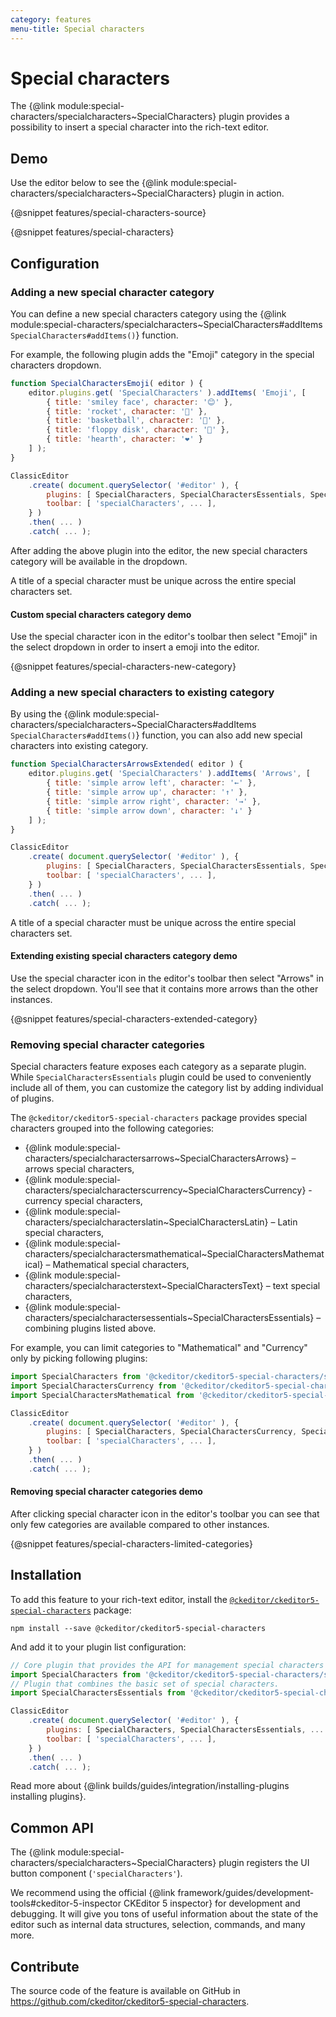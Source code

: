 ```yaml
---
category: features
menu-title: Special characters
---
```


# Special characters

The {@link module:special-characters/specialcharacters~SpecialCharacters} plugin provides a possibility to insert a special character into the rich-text editor.

## Demo

Use the editor below to see the {@link module:special-characters/specialcharacters~SpecialCharacters} plugin in action.

{@snippet features/special-characters-source}

{@snippet features/special-characters}

## Configuration

### Adding a new special character category

You can define a new special characters category using the {@link module:special-characters/specialcharacters~SpecialCharacters#addItems `SpecialCharacters#addItems()`} function.

For example, the following plugin adds the "Emoji" category in the special characters dropdown.

```js
function SpecialCharactersEmoji( editor ) {
	editor.plugins.get( 'SpecialCharacters' ).addItems( 'Emoji', [
		{ title: 'smiley face', character: '😊' },
		{ title: 'rocket', character: '🚀' },
		{ title: 'basketball', character: '🏀' },
		{ title: 'floppy disk', character: '💾' },
		{ title: 'hearth', character: '❤' }
	] );
}

ClassicEditor
	.create( document.querySelector( '#editor' ), {
		plugins: [ SpecialCharacters, SpecialCharactersEssentials, SpecialCharactersEmoji, ... ],
		toolbar: [ 'specialCharacters', ... ],
	} )
	.then( ... )
	.catch( ... );
```

After adding the above plugin into the editor, the new special characters category will be available in the dropdown.

<info-box>
	A title of a special character must be unique across the entire special characters set.
</info-box>

#### Custom special characters category demo

Use the special character icon in the editor's toolbar then select "Emoji" in the select dropdown in order to insert a emoji into the editor.

{@snippet features/special-characters-new-category}

### Adding a new special characters to existing category

By using the {@link module:special-characters/specialcharacters~SpecialCharacters#addItems `SpecialCharacters#addItems()`} function, you can also add new special characters into existing category.

```js
function SpecialCharactersArrowsExtended( editor ) {
	editor.plugins.get( 'SpecialCharacters' ).addItems( 'Arrows', [
		{ title: 'simple arrow left', character: '←' },
		{ title: 'simple arrow up', character: '↑' },
		{ title: 'simple arrow right', character: '→' },
		{ title: 'simple arrow down', character: '↓' }
	] );
}

ClassicEditor
	.create( document.querySelector( '#editor' ), {
		plugins: [ SpecialCharacters, SpecialCharactersEssentials, SpecialCharactersArrowsExtended, ... ],
		toolbar: [ 'specialCharacters', ... ],
	} )
	.then( ... )
	.catch( ... );
```

<info-box>
	A title of a special character must be unique across the entire special characters set.
</info-box>

#### Extending existing special characters category demo

Use the special character icon in the editor's toolbar then select "Arrows" in the select dropdown. You'll see that it contains more arrows than the other instances.

{@snippet features/special-characters-extended-category}

### Removing special character categories

Special characters feature exposes each category as a separate plugin. While `SpecialCharactersEssentials` plugin could be used to conveniently include all of them, you can customize the category list by adding individual of plugins.

The `@ckeditor/ckeditor5-special-characters` package provides special characters grouped into the following categories:

- {@link module:special-characters/specialcharactersarrows~SpecialCharactersArrows} – arrows special characters,
- {@link module:special-characters/specialcharacterscurrency~SpecialCharactersCurrency} - currency special characters,
- {@link module:special-characters/specialcharacterslatin~SpecialCharactersLatin} – Latin special characters,
- {@link module:special-characters/specialcharactersmathematical~SpecialCharactersMathematical} – Mathematical special characters,
- {@link module:special-characters/specialcharacterstext~SpecialCharactersText} – text special characters,
- {@link module:special-characters/specialcharactersessentials~SpecialCharactersEssentials} – combining plugins listed above.

For example, you can limit categories to "Mathematical" and "Currency" only by picking following plugins:

```js
import SpecialCharacters from '@ckeditor/ckeditor5-special-characters/src/specialcharacters';
import SpecialCharactersCurrency from '@ckeditor/ckeditor5-special-characters/src/SpecialCharactersCurrency';
import SpecialCharactersMathematical from '@ckeditor/ckeditor5-special-characters/src/SpecialCharactersMathematical';

ClassicEditor
	.create( document.querySelector( '#editor' ), {
		plugins: [ SpecialCharacters, SpecialCharactersCurrency, SpecialCharactersMathematical, ... ],
		toolbar: [ 'specialCharacters', ... ],
	} )
	.then( ... )
	.catch( ... );
```

#### Removing special character categories demo

After clicking special character icon in the editor's toolbar you can see that only few categories are available compared to other instances.

{@snippet features/special-characters-limited-categories}

## Installation

To add this feature to your rich-text editor, install the [`@ckeditor/ckeditor5-special-characters`](https://www.npmjs.com/package/@ckeditor/ckeditor5-special-characters) package:

```plaintext
npm install --save @ckeditor/ckeditor5-special-characters
```

And add it to your plugin list configuration:

```js
// Core plugin that provides the API for management special characters and their categories.
import SpecialCharacters from '@ckeditor/ckeditor5-special-characters/src/specialcharacters';
// Plugin that combines the basic set of special characters.
import SpecialCharactersEssentials from '@ckeditor/ckeditor5-special-characters/src/specialcharactersessentials';

ClassicEditor
	.create( document.querySelector( '#editor' ), {
		plugins: [ SpecialCharacters, SpecialCharactersEssentials, ... ],
		toolbar: [ 'specialCharacters', ... ],
	} )
	.then( ... )
	.catch( ... );
```

<info-box info>
	Read more about {@link builds/guides/integration/installing-plugins installing plugins}.
</info-box>

## Common API

The {@link module:special-characters/specialcharacters~SpecialCharacters} plugin registers the UI button component (`'specialCharacters'`).

<info-box>
	We recommend using the official {@link framework/guides/development-tools#ckeditor-5-inspector CKEditor 5 inspector} for development and debugging. It will give you tons of useful information about the state of the editor such as internal data structures, selection, commands, and many more.
</info-box>

## Contribute

The source code of the feature is available on GitHub in https://github.com/ckeditor/ckeditor5-special-characters.
